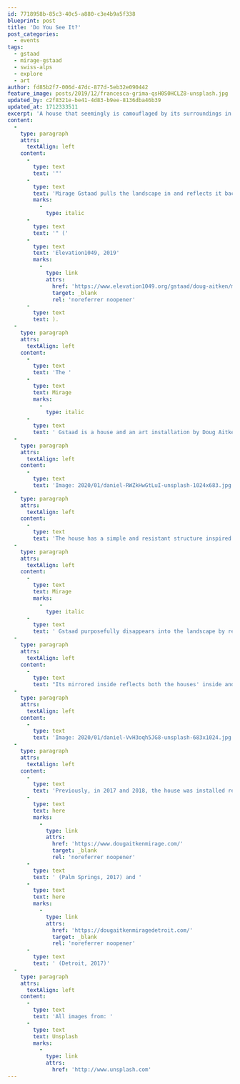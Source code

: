 ```yaml
---
id: 7718958b-85c3-40c5-a880-c3e4b9a5f338
blueprint: post
title: 'Do You See It?'
post_categories:
  - events
tags:
  - gstaad
  - mirage-gstaad
  - swiss-alps
  - explore
  - art
author: fd85b2f7-006d-47dc-877d-5eb32e090442
feature_image: posts/2019/12/francesca-grima-qsH0S0HCLZ8-unsplash.jpg
updated_by: c2f8321e-be41-4d83-b9ee-8136dba46b39
updated_at: 1712333511
excerpt: 'A house that seemingly is camouflaged by its surroundings in the Swiss Alps in Gstaad.'
content:
  -
    type: paragraph
    attrs:
      textAlign: left
    content:
      -
        type: text
        text: '"'
      -
        type: text
        text: 'Mirage Gstaad pulls the landscape in and reflects it back out, this classic one-story suburban house becomes a framing device, a perceptual echo-chamber endlessly bouncing between the dream of nature as pure uninhabited state and the pursuit of its conquest'
        marks:
          -
            type: italic
      -
        type: text
        text: '" ('
      -
        type: text
        text: 'Elevation1049, 2019'
        marks:
          -
            type: link
            attrs:
              href: 'https://www.elevation1049.org/gstaad/doug-aitken/mirage.html'
              target: _blank
              rel: 'noreferrer noopener'
      -
        type: text
        text: ).
  -
    type: paragraph
    attrs:
      textAlign: left
    content:
      -
        type: text
        text: 'The '
      -
        type: text
        text: Mirage
        marks:
          -
            type: italic
      -
        type: text
        text: ' Gstaad is a house and an art installation by Doug Aitken. The house was installed in the Swiss Alps, in Videmanette, Gstaad in February 2019 and will be experienceable until February 2021. However, the house is not only worth a one-time visit, as it changes along with the seasons and the weather. Thus, creating a new experience for the visitor on any day of the year.'
  -
    type: paragraph
    attrs:
      textAlign: left
    content:
      -
        type: text
        text: 'Image: 2020/01/daniel-RWZkHwGtLuI-unsplash-1024x683.jpg'
  -
    type: paragraph
    attrs:
      textAlign: left
    content:
      -
        type: text
        text: 'The house has a simple and resistant structure inspired by the modernistic Californian Ranch Houses from early 1900, introduced by famous American architect Frank Lloyd Wright. Though the house is inspired by American architecture, it can be viewed as similar to a classical Swiss Alpine cabin.'
  -
    type: paragraph
    attrs:
      textAlign: left
    content:
      -
        type: text
        text: Mirage
        marks:
          -
            type: italic
      -
        type: text
        text: ' Gstaad purposefully disappears into the landscape by reflecting its surroundings. Thin black horizontal lines cover the mirrored surface for every 3 centimeters to make the house visible to animals, such as birds that otherwise would have difficulty seeing it.'
  -
    type: paragraph
    attrs:
      textAlign: left
    content:
      -
        type: text
        text: "Its mirrored inside reflects both the houses' inside and outside and creates a kaleidoscopic view that is ever-changeable for every step the visitor takes through the house."
  -
    type: paragraph
    attrs:
      textAlign: left
    content:
      -
        type: text
        text: 'Image: 2020/01/daniel-VvH3oqh5JG8-unsplash-683x1024.jpg'
  -
    type: paragraph
    attrs:
      textAlign: left
    content:
      -
        type: text
        text: 'Previously, in 2017 and 2018, the house was installed respectively in the Californian desert outside of Palm Springs and inside a bank in Detroit. Read more about the previous installations '
      -
        type: text
        text: here
        marks:
          -
            type: link
            attrs:
              href: 'https://www.dougaitkenmirage.com/'
              target: _blank
              rel: 'noreferrer noopener'
      -
        type: text
        text: ' (Palm Springs, 2017) and '
      -
        type: text
        text: here
        marks:
          -
            type: link
            attrs:
              href: 'https://dougaitkenmiragedetroit.com/'
              target: _blank
              rel: 'noreferrer noopener'
      -
        type: text
        text: ' (Detroit, 2017)'
  -
    type: paragraph
    attrs:
      textAlign: left
    content:
      -
        type: text
        text: 'All images from: '
      -
        type: text
        text: Unsplash
        marks:
          -
            type: link
            attrs:
              href: 'http://www.unsplash.com'
---
```

